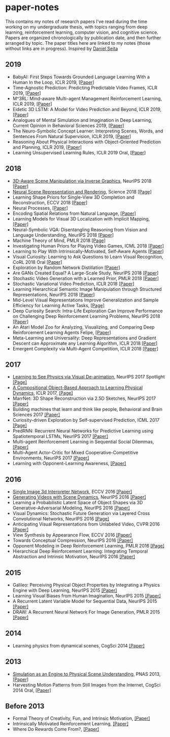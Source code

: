 # paper-notes

This contains my notes of research papers I've read during the time working on my undergraduate thesis, with topics ranging from deep learning, reinforcement learning, computer vision, and cognitive science. Papers are organized chronologically by publication date, and then further arranged by topic. The paper titles here are linked to my notes (those without links are in progress). Inspired by [Daniel Seita](https://github.com/DanielTakeshi/Paper_Notes)

## 2019
- BabyAI: First Steps Towards Grounded Language Learning With a Human In the Loop, ICLR 2019, [\[Paper\]](https://arxiv.org/abs/1810.08272) 
- Time-Agnostic Prediction: Predicting Predictable Video Frames, ICLR 2019, [\[Paper\]](https://arxiv.org/abs/1808.07784) 
- M^3RL: Mind-aware Multi-agent Management Reinforcement Learning, ICLR 2019, [\[Paper\]](https://arxiv.org/abs/1810.00147) 
- Eidetic 3D LSTM: A Model for Video Prediction and Beyond, ICLR 2019, [\[Paper\]](https://openreview.net/pdf?id=B1lKS2AqtX) 
- Analogues of Mental Simulation and Imagination in Deep Learning, Current Opinion in Behavioral Sciences 2019, [\[Paper\]](http://www.jesshamrick.com/publications/pdf/Hamrick2019-Analogues_of_mental_simulation.pdf)
- The Neuro-Symbolic Concept Learner: Interpreting Scenes, Words, and Sentences From Natural Supervision, ICLR 2019, [\[Paper\]](https://openreview.net/pdf?id=rJgMlhRctm)
- Reasoning About Physical Interactions with Object-Oriented Prediction and Planning, ICLR 2019, [\[Paper\]](https://jiajunwu.com/papers/o2p2_iclr.pdf)
- Learning Unsupervised Learning Rules, ICLR 2019 Oral, [\[Paper\]](https://arxiv.org/abs/1804.00222)

## 2018
- [3D-Aware Scene Manipulation via Inverse Graphics](https://github.com/kevinstan/paper-notes/blob/master/deep-learning/3D_Aware_Scene_Manipulation_via_Inverse_Graphics.md), NeurIPS 2018 [\[Paper\]](https://arxiv.org/abs/1808.09351)
- [Neural Scene Representation and Rendering](https://github.com/kevinstan/paper-notes/blob/master/deep-learning/Neural%20Scene%20Representation%20and%20Rendering.md), Science 2018 [\[Page\]](https://deepmind.com/blog/neural-scene-representation-and-rendering/)
- Learning Shape Priors for Single-View 3D Completion and Reconstruction, ECCV 2018 [\[Paper\]](https://jiajunwu.com/papers/shapehd_eccv.pdf)
- Neural Processes, [\[Paper\]](https://arxiv.org/abs/1807.01622)
- Encoding Spatial Relations from Natural Language, [\[Paper\]](https://arxiv.org/abs/1807.01670)
- Learning Models for Visual 3D Localization with Implicit Mapping, [\[Paper\]](https://arxiv.org/abs/1807.03149)
- Neural-Symbolic VQA: Disentangling Reasoning from Vision and Language Understanding, NeurIPS 2018 [\[Paper\]](https://arxiv.org/abs/1810.02338)
- Machine Theory of Mind, PMLR 2018 [\[Page\]](http://proceedings.mlr.press/v80/rabinowitz18a.html)
- Investigating Human Priors for Playing Video Games, ICML 2018 [\[Paper\]](https://arxiv.org/pdf/1802.10217.pdf)
- Learning to Play With Intrinsically-Motivated, Self-Aware Agents [\[Paper\]](https://arxiv.org/pdf/1802.07442.pdf)
- Visual Curiosity: Learning to Ask Questions to Learn Visual Recognition, CoRL 2018 Oral [\[Paper\]](https://arxiv.org/abs/1810.00912)
- Exploration by Random Network Distillation [\[Paper\]](https://arxiv.org/abs/1810.12894)
- Are GANs Created Equal? A Large-Scale Study, NeurIPS 2018 [\[Paper\]](https://arxiv.org/abs/1711.10337)
- Stochastic Video Generation with a Learned Prior, PMLR 2018 [\[Paper\]](https://arxiv.org/abs/1802.07687)
- Stochastic Variational Video Prediction, ICLR 2018 [\[Paper\]](https://openreview.net/pdf?id=rk49Mg-CW)
- Learning Hierarchical Semantic Image Manipulation through Structured Representations, NeurIPS 2018 [\[Paper\]](https://arxiv.org/abs/1808.07535)
- Mid-Level Visual Representations Improve Generalization and Sample Efficiency for Learning Active Tasks, [\[Page\]](https://perceptual.actor/)
- Deep Curiosity Search: Intra-Life Exploration
Can Improve Performance on Challenging Deep
Reinforcement Learning Problems, NeurIPS 2018 [\[Paper\]](http://www.christopherstanton.net/files/deepCS.pdf)
- An Atari Model Zoo for Analyzing, Visualizing, and Comparing Deep Reinforcement Learning Agents
Felipe, [\[Paper\]](https://arxiv.org/abs/1812.07069)
- Meta-Learning and Universality: Deep Representations and Gradient Descent can Approximate any Learning Algorithm, ICLR 2018 [\[Paper\]](https://arxiv.org/abs/1710.11622)
- Emergent Complexity via Multi-Agent Competition, ICLR 2018 [\[Paper\]](https://arxiv.org/abs/1710.03748)

## 2017
- [Learning to See Physics via Visual De-animation](https://github.com/kevinstan/paper-notes/blob/master/intuitive-physics/Learning_to_see_physics_via_visual_de_animation.md), NeurIPS 2017 Spotlight [\[Page\]](http://vda.csail.mit.edu/)
- [A Compositional Object-Based Approach to Learning Physical Dynamics](https://github.com/kevinstan/paper-notes/blob/master/intuitive-physics/A_compositional_object_based_approach_to_learning_physical_dynamics.md), ICLR 2017, [\[Page\]](http://mbchang.github.io/npe/)
- MarrNet: 3D Shape Reconstruction via 2.5D Sketches, NeurIPS 2017 [\[Paper\]](https://jiajunwu.com/papers/marrnet_nips.pdf)
- Building machines that learn and think like people, Behavioral and Brain Sciences 2017 [\[Paper\]](https://arxiv.org/abs/1604.00289)
- Curiosity-driven Exploration by Self-supervised Prediction, ICML 2017 [\[Page\]](https://pathak22.github.io/noreward-rl/)
- PredRNN: Recurrent Neural Networks for Predictive Learning using Spatiotemporal LSTMs, NeurIPS 2017 [\[Paper\]](https://papers.nips.cc/paper/6689-predrnn-recurrent-neural-networks-for-predictive-learning-using-spatiotemporal-lstms.pdf)
- Multi-agent Reinforcement Learning in Sequential Social Dilemmas, [\[Paper\]](https://arxiv.org/abs/1702.03037)
- Multi-Agent Actor-Critic for Mixed Cooperative-Competitive Environments, NeurIPS 2017 [\[Paper\]](https://arxiv.org/abs/1706.02275)
- Learning with Opponent-Learning Awareness, [\[Paper\]](https://arxiv.org/abs/1709.04326)

## 2016
- [Single Image 3d Interpreter Network](https://github.com/kevinstan/paper-notes/blob/master/deep-learning/Single_Image_3D_Interpreter_Network.md), ECCV 2016 [\[Paper\]](https://arxiv.org/abs/1604.08685)
- [Generating Videos with Scene Dynamics](https://github.com/kevinstan/paper-notes/blob/master/deep-learning/Generating_Videos_with_Scene_Dynamics.md), NeurIPS 2016 [\[Paper\]](https://arxiv.org/abs/1609.02612)
- Learning a Probabilistic Latent Space of Object Shapes via 3D Generative-Adversarial Modeling, NeurIPS 2016 [\[Paper\]](https://arxiv.org/abs/1610.07584)
- Visual Dynamics: Stochastic Future Generation via Layered Cross Convolutional Networks, NeurIPS 2016 [\[Page\]](http://visualdynamics.csail.mit.edu/)
- Anticipating Visual Representations from Unlabeled Video, CVPR 2016 [\[Paper\]](https://arxiv.org/abs/1504.08023)
- View Synthesis by Appearance Flow, ECCV 2016 [\[Paper\]](https://arxiv.org/abs/1605.03557)
- Towards Conceptual Compression, NeurIPS 2016 [\[Paper\]](https://arxiv.org/abs/1604.08772)
- Opponent Modeling in Deep Reinforcement Learning, PMLR 2016 [\[Page\]](http://proceedings.mlr.press/v48/he16.html)
- Hierarchical Deep Reinforcement Learning: Integrating Temporal Abstraction and Intrinsic Motivation, NeurIPS 2016 [\[Paper\]](https://arxiv.org/abs/1604.06057)


## 2015
- Galileo: Perceiving Physical Object Properties by
Integrating a Physics Engine with Deep Learning, NeurIPS 2015 [\[Paper\]](http://www.mit.edu/~ilkery/papers/phys_nips.pdf)
- Learning Visual Biases from Human Imagination, NeurIPS 2015 [\[Paper\]](https://papers.nips.cc/paper/5781-learning-visual-biases-from-human-imagination.pdf)
- A Recurrent Latent Variable Model for Sequential Data, NeurIPS 2015 [\[Paper\]](https://arxiv.org/abs/1506.02216)
- DRAW: A Recurrent Neural Network For Image Generation, PMLR 2015 [\[Paper\]](https://arxiv.org/abs/1502.04623)



## 2014
- Learning physics from dynamical scenes, CogSci 2014 [\[Paper\]](https://stuhlmueller.org/papers/physics-cogsci2014.pdf)

## 2013
- [Simulation as an Engine to Physical Scene Understanding](https://github.com/kevinstan/paper-notes/blob/master/intuitive-physics/Simulation_as_an_Engine_of_Physical_Scene_Understanding.md), PNAS 2013, [\[Paper\]](https://www.pnas.org/content/pnas/110/45/18327.full.pdf)
- Harvesting Motion Patterns from Still Images from the Internet, CogSci 2014 Oral, [\[Paper\]](https://jiajunwu.com/papers/motion_cogsci.pdf)

## Before 2013
- Formal Theory of Creativity, Fun,
and Intrinsic Motivation, [\[Paper\]](http://people.idsia.ch/~juergen/ieeecreative.pdf)
- Intrinsically Motivated Reinforcement Learning, [\[Paper\]](http://www.cs.cornell.edu/~helou/IMRL.pdf)
- Where Do Rewards Come From?, [\[Paper\]](http://www-anw.cs.umass.edu/pubs/2009/singh_l_b_09.pdf)



